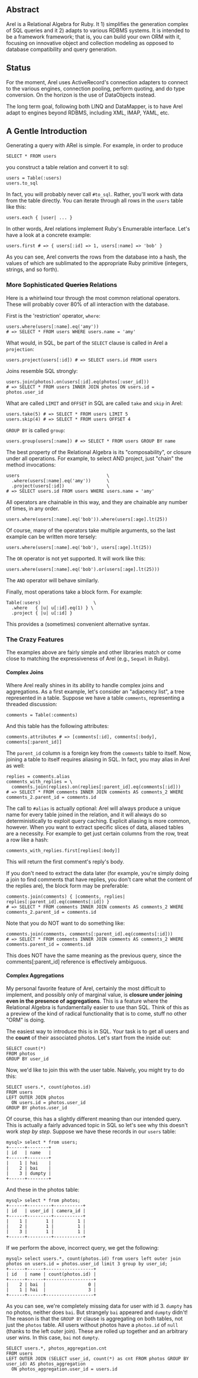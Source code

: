 ## Abstract ##

Arel is a Relational Algebra for Ruby. It 1) simplifies the generation complex of SQL queries and it 2) adapts to various RDBMS systems. It is intended to be a framework framework; that is, you can build your own ORM with it, focusing on innovative object and collection modeling as opposed to database compatibility and query generation.

## Status ##

For the moment, Arel uses ActiveRecord's connection adapters to connect to the various engines, connection pooling, perform quoting, and do type conversion. On the horizon is the use of DataObjects instead.

The long term goal, following both LINQ and DataMapper, is to have Arel adapt to engines beyond RDBMS, including XML, IMAP, YAML, etc.

## A Gentle Introduction ##

Generating a query with ARel is simple. For example, in order to produce

    SELECT * FROM users

you construct a table relation and convert it to sql:

    users = Table(:users)
    users.to_sql

In fact, you will probably never call `#to_sql`. Rather, you'll work with data from the table directly. You can iterate through all rows in the `users` table like this:

    users.each { |user| ... }

In other words, Arel relations implement Ruby's Enumerable interface. Let's have a look at a concrete example:

    users.first # => { users[:id] => 1, users[:name] => 'bob' }

As you can see, Arel converts the rows from the database into a hash, the values of which are sublimated to the appropriate Ruby primitive (integers, strings, and so forth).

### More Sophisticated <strike>Queries</strike> Relations ###

Here is a whirlwind tour through the most common relational operators. These will probably cover 80% of all interaction with the database.

First is the 'restriction' operator, `where`:

    users.where(users[:name].eq('amy'))
    # => SELECT * FROM users WHERE users.name = 'amy'

What would, in SQL, be part of the `SELECT` clause is called in Arel a `projection`:

    users.project(users[:id]) # => SELECT users.id FROM users

Joins resemble SQL strongly:

    users.join(photos).on(users[:id].eq(photos[:user_id]))
    # => SELECT * FROM users INNER JOIN photos ON users.id = photos.user_id

What are called `LIMIT` and `OFFSET` in SQL are called `take` and `skip` in Arel:

    users.take(5) # => SELECT * FROM users LIMIT 5
    users.skip(4) # => SELECT * FROM users OFFSET 4

`GROUP BY` is called `group`:

    users.group(users[:name]) # => SELECT * FROM users GROUP BY name

The best property of the Relational Algebra is its "composability", or closure under all operations. For example, to select AND project, just "chain" the method invocations:

    users                                 \
      .where(users[:name].eq('amy'))      \
      .project(users[:id])                \
    # => SELECT users.id FROM users WHERE users.name = 'amy'

All operators are chainable in this way, and they are chainable any number of times, in any order.

    users.where(users[:name].eq('bob')).where(users[:age].lt(25))

Of course, many of the operators take multiple arguments, so the last example can be written more tersely:

    users.where(users[:name].eq('bob'), users[:age].lt(25))

The `OR` operator is not yet supported. It will work like this:

    users.where(users[:name].eq('bob').or(users[:age].lt(25)))

The `AND` operator will behave similarly.

Finally, most operations take a block form. For example:

    Table(:users)                    \
      .where   { |u| u[:id].eq(1) } \
      .project { |u| u[:id] }

This provides a (sometimes) convenient alternative syntax.

### The Crazy Features ###

The examples above are fairly simple and other libraries match or come close to matching the expressiveness of Arel (e.g., `Sequel` in Ruby).

#### Complex Joins ####

Where Arel really shines in its ability to handle complex joins and aggregations. As a first example, let's consider an "adjacency list", a tree represented in a table. Suppose we have a table `comments`, representing a threaded discussion:

    comments = Table(:comments)

And this table has the following attributes:

    comments.attributes # => [comments[:id], comments[:body], comments[:parent_id]]

The `parent_id` column is a foreign key from the `comments` table to itself. Now, joining a table to itself requires aliasing in SQL. In fact, you may alias in Arel as well:

    replies = comments.alias
    comments_with_replies = \
      comments.join(replies).on(replies[:parent_id].eq(comments[:id]))
    # => SELECT * FROM comments INNER JOIN comments AS comments_2 WHERE comments_2.parent_id = comments.id

The call to `#alias` is actually optional: Arel will always produce a unique name for every table joined in the relation, and it will always do so deterministically to exploit query caching. Explicit aliasing is more common, however. When you want to extract specific slices of data, aliased tables are a necessity. For example to get just certain columns from the row, treat a row like a hash:

    comments_with_replies.first[replies[:body]]

This will return the first comment's reply's body.

If you don't need to extract the data later (for example, you're simply doing a join to find comments that have replies, you don't care what the content of the replies are), the block form may be preferable:

    comments.join(comments) { |comments, replies| replies[:parent_id].eq(comments[:id]) }
    # => SELECT * FROM comments INNER JOIN comments AS comments_2 WHERE comments_2.parent_id = comments.id

Note that you do NOT want to do something like:

    comments.join(comments, comments[:parent_id].eq(comments[:id]))
    # => SELECT * FROM comments INNER JOIN comments AS comments_2 WHERE comments.parent_id = comments.id

This does NOT have the same meaning as the previous query, since the comments[:parent_id] reference is effectively ambiguous.

#### Complex Aggregations ####

My personal favorite feature of Arel, certainly the most difficult to implement, and possibly only of marginal value, is **closure under joining even in the presence of aggregations**. This is a feature where the Relational Algebra is fundamentally easier to use than SQL. Think of this as a preview of the kind of radical functionality that is to come, stuff no other "ORM" is doing.

The easiest way to introduce this is in SQL. Your task is to get all users and the **count** of their associated photos. Let's start from the inside out:

    SELECT count(*)
    FROM photos
    GROUP BY user_id

Now, we'd like to join this with the user table. Naively, you might try to do this:

    SELECT users.*, count(photos.id)
    FROM users
    LEFT OUTER JOIN photos
      ON users.id = photos.user_id
    GROUP BY photos.user_id

Of course, this has a slightly different meaning than our intended query. This is actually a fairly advanced topic in SQL so let's see why this doesn't work *step by step*. Suppose we have these records in our `users` table:

    mysql> select * from users;
    +------+--------+
    | id   | name   |
    +------+--------+
    |    1 | hai    |
    |    2 | bai    |
    |    3 | dumpty |
    +------+--------+

And these in the photos table:

    mysql> select * from photos;
    +------+---------+-----------+
    | id   | user_id | camera_id |
    +------+---------+-----------+
    |    1 |       1 |         1 |
    |    2 |       1 |         1 |
    |    3 |       1 |         1 |
    +------+---------+-----------+

If we perform the above, incorrect query, we get the following:

    mysql> select users.*, count(photos.id) from users left outer join photos on users.id = photos.user_id limit 3 group by user_id;
    +------+------+------------------+
    | id   | name | count(photos.id) |
    +------+------+------------------+
    |    2 | bai  |                0 |
    |    1 | hai  |                3 |
    +------+------+------------------+

As you can see, we're completely missing data for user with id 3. `dumpty` has no photos, neither does `bai`. But strangely `bai` appeared and `dumpty` didn't! The reason is that the `GROUP BY` clause is aggregating on both tables, not just the `photos` table. All users without photos have a `photos.id` of `null` (thanks to the left outer join). These are rolled up together and an arbitrary user wins. In this case, `bai` not `dumpty`.

    SELECT users.*, photos_aggregation.cnt
    FROM users
    LEFT OUTER JOIN (SELECT user_id, count(*) as cnt FROM photos GROUP BY user_id) AS photos_aggregation
      ON photos_aggregation.user_id = users.id
